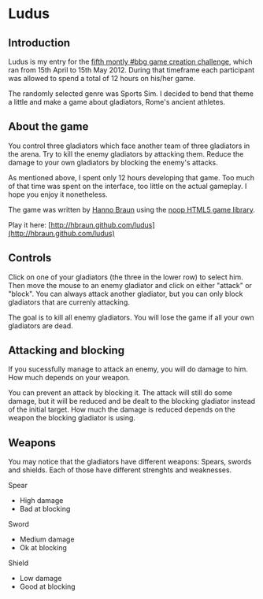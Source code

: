 # Ludus

## Introduction

Ludus is my entry for the [fifth montly #bbg game creation challenge](
https://github.com/hughfdjackson/bbgchallenge5), which ran from
15th April to 15th May 2012. During that timeframe each participant was allowed
to spend a total of 12 hours on his/her game.

The randomly selected genre was Sports Sim. I decided to bend that theme a
little and make a game about gladiators, Rome's ancient athletes.


## About the game

You control three gladiators which face another team of three gladiators in the
arena. Try to kill the enemy gladiators by attacking them. Reduce the damage to
your own gladiators by blocking the enemy's attacks.

As mentioned above, I spent only 12 hours developing that game. Too much of that
time was spent on the interface, too little on the actual gameplay. I hope you
enjoy it nonetheless.

The game was written by [Hanno Braun](http://hannobraun.com) using the [noop
HTML5 game library](https://github.com/hbraun/noop).

Play it here: [http://hbraun.github.com/ludus](http://hbraun.github.com/ludus)


## Controls

Click on one of your gladiators (the three in the lower row) to select him. Then
move the mouse to an enemy gladiator and click on either "attack" or "block".
You can always attack another gladiator, but you can only block gladiators that
are currenly attacking.

The goal is to kill all enemy gladiators. You will lose the game if all your own
gladiators are dead.


## Attacking and blocking

If you sucessfully manage to attack an enemy, you will do damage to him. How
much depends on your weapon.

You can prevent an attack by blocking it. The attack will still do some damage,
but it will be reduced and be dealt to the blocking gladiator instead of the
initial target. How much the damage is reduced depends on the weapon the
blocking gladiator is using.


## Weapons

You may notice that the gladiators have different weapons: Spears, swords and
shields. Each of those have different strenghts and weaknesses.

Spear
- High damage
- Bad at blocking

Sword
- Medium damage
- Ok at blocking

Shield
- Low damage
- Good at blocking
